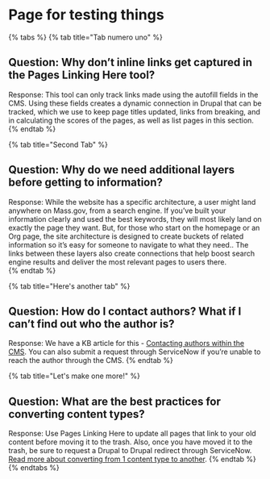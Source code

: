 # Page for testing things

{% tabs %}
{% tab title="Tab numero uno" %}
## Question: Why don’t inline links get captured in the Pages Linking Here tool?

Response: This tool can only track links made using the autofill fields in the CMS. Using these fields creates a dynamic connection in Drupal that can be tracked, which we use to keep page titles updated, links from breaking, and in calculating the scores of the pages, as well as list pages in this section.
{% endtab %}

{% tab title="Second Tab" %}
## Question: Why do we need additional layers before getting to information?

Response: While the website has a specific architecture, a user might land anywhere on Mass.gov, from a search engine. If you’ve built your information clearly and used the best keywords, they will most likely land on exactly the page they want. But, for those who start on the homepage or an Org page, the site architecture is designed to create buckets of related information so it’s easy for someone to navigate to what they need.. The links between these layers also create connections that help boost search engine results and deliver the most relevant pages to users there.  
{% endtab %}

{% tab title="Here\'s another tab" %}
## Question: How do I contact authors? What if I can’t find out who the author is?

Response: We have a KB article for this - [Contacting authors within the CMS](https://massgovdigital.gitbook.io/knowledge-base/authoring-and-editing/contacting-authors-within-the-cms). You can also submit a request through ServiceNow if you’re unable to reach the author through the CMS.
{% endtab %}

{% tab title="Let\'s make one more!" %}
## Question: What are the best practices for converting content types?

Response: Use Pages Linking Here to update all pages that link to your old content before moving it to the trash. Also, once you have moved it to the trash, be sure to request a Drupal to Drupal redirect through ServiceNow. [Read more about converting from 1 content type to another](https://massgovdigital.gitbook.io/knowledge-base/mass.gov-style/converting-from-1-content-type-to-another).
{% endtab %}
{% endtabs %}

